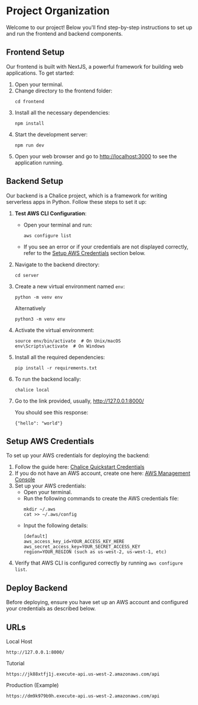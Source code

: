 # Project Organization

Welcome to our project! Below you'll find step-by-step instructions to set up and run the frontend and backend components.

## Frontend Setup

Our frontend is built with NextJS, a powerful framework for building web applications. To get started:

1. Open your terminal.
2. Change directory to the frontend folder:
   ```
   cd frontend
   ```
3. Install all the necessary dependencies:
   ```
   npm install
   ```
4. Start the development server:
   ```
   npm run dev
   ```
5. Open your web browser and go to [http://localhost:3000](http://localhost:3000) to see the application running.


## Backend Setup

Our backend is a Chalice project, which is a framework for writing serverless apps in Python. Follow these steps to set it up:

1. **Test AWS CLI Configuration**:
   - Open your terminal and run:
     ```
     aws configure list
     ```
   - If you see an error or if your credentials are not displayed correctly, refer to the [Setup AWS Credentials](#setup-aws-credentials) section below.
2. Navigate to the backend directory:
   ```
   cd server
   ```
3. Create a new virtual environment named `env`:
   ```
   python -m venv env
   ```
   Alternatively
   ```
   python3 -m venv env
   ```
4. Activate the virtual environment:
   ```
   source env/bin/activate  # On Unix/macOS
   env\Scripts\activate  # On Windows
   ```
5. Install all the required dependencies:
   ```
   pip install -r requirements.txt
   ```
6. To run the backend locally:
   ```
   chalice local
   ```
7. Go to the link provided, usually, http://127.0.0.1:8000/

   You should see this response:

   ```
   {"hello": "world"}
   ```

## Setup AWS Credentials

To set up your AWS credentials for deploying the backend:

1. Follow the guide here: [Chalice Quickstart Credentials](https://aws.github.io/chalice/quickstart.html#credentials)
2. If you do not have an AWS account, create one here: [AWS Management Console](https://aws.amazon.com/marketplace/management/signin)
3. Set up your AWS credentials:
   - Open your terminal.
   - Run the following commands to create the AWS credentials file:
     ```
     mkdir ~/.aws
     cat >> ~/.aws/config
     ```
   - Input the following details:
     ```
     [default]
     aws_access_key_id=YOUR_ACCESS_KEY_HERE
     aws_secret_access_key=YOUR_SECRET_ACCESS_KEY
     region=YOUR_REGION (such as us-west-2, us-west-1, etc)
     ```
4. Verify that AWS CLI is configured correctly by running `aws configure list`.

## Deploy Backend

Before deploying, ensure you have set up an AWS account and configured your credentials as described below.

## URLs

Local Host

```
http://127.0.0.1:8000/
```

Tutorial

```
https://jk88xtfj1j.execute-api.us-west-2.amazonaws.com/api
```

Production (Example)

```
https://dm9k979b9h.execute-api.us-west-2.amazonaws.com/api
```
